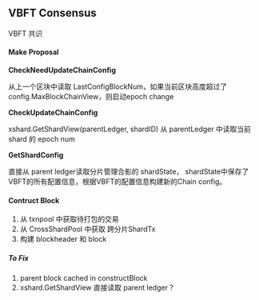 
## VBFT Consensus

VBFT 共识



#### Make Proposal

**CheckNeedUpdateChainConfig**

从上一个区块中读取 LastConfigBlockNum，如果当前区块高度超过了 config.MaxBlockChainView，则启动epoch change

**CheckUpdateChainConfig**

xshard.GetShardView(parentLedger, shardID) 从 parentLedger 中读取当前 shard 的 epoch num

**GetShardConfig**

直接从 parent ledger读取分片管理合影的 shardState，
shardState中保存了VBFT的所有配置信息，根据VBFT的配置信息构建新的Chain config。

#### Contruct Block

1. 从 txnpool 中获取待打包的交易
2. 从 CrossShardPool 中获取 跨分片ShardTx
3. 构建 blockheader 和 block



##### To Fix

1. parent block cached in constructBlock
2. xshard.GetShardView 直接读取 parent ledger？
